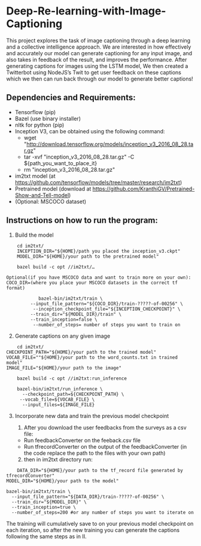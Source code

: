 # Deep-Re-learning-with-Image-Captioning

This project explores the task of image captioning through a deep learning and a collective intelligence approach. We are interested in how effectively and accurately our model can generate captioning for any input image, and also takes in feedback of the result, and improves the performance. After generating captions for images using the LSTM model, We then created a Twitterbot using NodeJS’s Twit to get user feedback on these captions which we then can run back through our model to generate better captions!

## Dependencies and Requirements:
- Tensorflow (pip)
- Bazel (use binary installer)
- nltk for python (pip)
- Inception V3, can be obtained using the following command:
  - wget "http://download.tensorflow.org/models/inception_v3_2016_08_28.tar.gz" 
  - tar -xvf "inception_v3_2016_08_28.tar.gz" -C ${path_you_want_to_place_it}
  - rm "inception_v3_2016_08_28.tar.gz"
- im2txt model (at https://github.com/tensorflow/models/tree/master/research/im2txt)
- Pretrained model (download at https://github.com/KranthiGV/Pretrained-Show-and-Tell-model)
- (Optional: MSCOCO dataset)


## Instructions on how to run the program:
1. Build the model
```
    cd im2txt/
    INCEPTION_DIR="${HOME}/path you placed the inception_v3.ckpt"
    MODEL_DIR="${HOME}/your path to the pretrained model"

    bazel build -c opt //im2txt/…
                 
Optional(if you have MSCOCO data and want to train more on your own):
COCO_DIR=(where you place your MSCOCO datasets in the correct tf format)
    
            bazel-bin/im2txt/train \
         --input_file_pattern="${COCO_DIR}/train-?????-of-00256" \
          --inception_checkpoint_file="${INCEPTION_CHECKPOINT}" \
         --train_dir="${MODEL_DIR}/train" \
         --train_inception=false \
          --number_of_steps= number of steps you want to train on
```

2. Generate captions on any given image
```
    cd im2txt/
CHECKPOINT_PATH="${HOME}/your path to the trained model"
VOCAB_FILE=""${HOME}/your path to the word_counts.txt in trained model"
IMAGE_FILE="${HOME}/your path to the image"

    bazel build -c opt //im2txt:run_inference

    bazel-bin/im2txt/run_inference \
      --checkpoint_path=${CHECKPOINT_PATH} \
     --vocab_file=${VOCAB_FILE} \
      --input_files=${IMAGE_FILE}
```

3. Incorporate new data and train the previous model checkpoint

    1. After you download the user feedbacks from the surveys as a csv file:
      -  Run feedbackConverter on the feeback.csv file
      -  Run tfrecordConverter on the output of the feedbackConverter 
(in the code replace the path to the files with your own path)
        
    2. then in im2txt directory run:

```
    DATA_DIR="${HOME}/your path to the tf_record file generated by tfrecordConverter"
MODEL_DIR="${HOME}/your path to the model"

bazel-bin/im2txt/train \
  --input_file_pattern="${DATA_DIR}/train-?????-of-00256" \
  --train_dir="${MODEL_DIR}" \
  --train_inception=true \
  --number_of_steps=200 #or any number of steps you want to iterate on
```
   
 The training will cumulatively save to on your previous model checkpoint on each iteration, so after the new training you can generate the captions following the same steps as in II.
